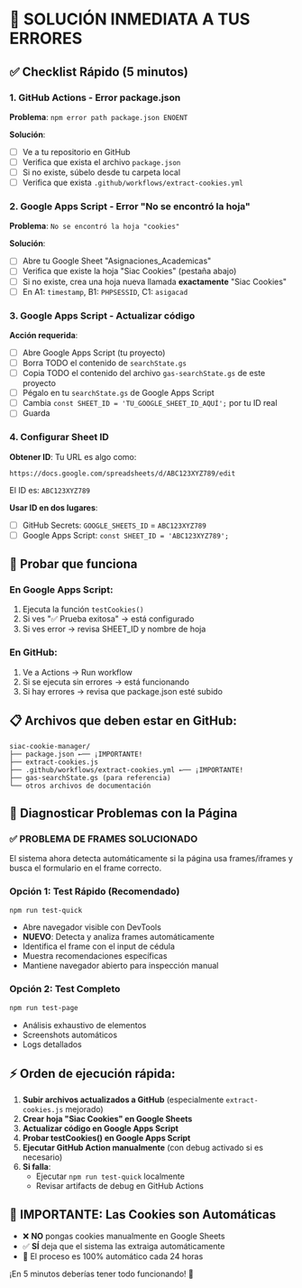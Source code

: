 # 🚨 SOLUCIÓN INMEDIATA A TUS ERRORES

## ✅ Checklist Rápido (5 minutos)

### 1. GitHub Actions - Error package.json

**Problema**: `npm error path package.json ENOENT`

**Solución**:
- [ ] Ve a tu repositorio en GitHub
- [ ] Verifica que exista el archivo `package.json`
- [ ] Si no existe, súbelo desde tu carpeta local
- [ ] Verifica que exista `.github/workflows/extract-cookies.yml`

### 2. Google Apps Script - Error "No se encontró la hoja"

**Problema**: `No se encontró la hoja "cookies"`

**Solución**:
- [ ] Abre tu Google Sheet "Asignaciones_Academicas"
- [ ] Verifica que existe la hoja "Siac Cookies" (pestaña abajo)
- [ ] Si no existe, crea una hoja nueva llamada **exactamente** "Siac Cookies"
- [ ] En A1: `timestamp`, B1: `PHPSESSID`, C1: `asigacad`

### 3. Google Apps Script - Actualizar código

**Acción requerida**:
- [ ] Abre Google Apps Script (tu proyecto)
- [ ] Borra TODO el contenido de `searchState.gs`
- [ ] Copia TODO el contenido del archivo `gas-searchState.gs` de este proyecto
- [ ] Pégalo en tu `searchState.gs` de Google Apps Script
- [ ] Cambia `const SHEET_ID = 'TU_GOOGLE_SHEET_ID_AQUÍ';` por tu ID real
- [ ] Guarda

### 4. Configurar Sheet ID

**Obtener ID**:
Tu URL es algo como:
```
https://docs.google.com/spreadsheets/d/ABC123XYZ789/edit
```
El ID es: `ABC123XYZ789`

**Usar ID en dos lugares**:
- [ ] GitHub Secrets: `GOOGLE_SHEETS_ID` = `ABC123XYZ789`
- [ ] Google Apps Script: `const SHEET_ID = 'ABC123XYZ789';`

## 🧪 Probar que funciona

### En Google Apps Script:
1. Ejecuta la función `testCookies()`
2. Si ves "✅ Prueba exitosa" → está configurado
3. Si ves error → revisa SHEET_ID y nombre de hoja

### En GitHub:
1. Ve a Actions → Run workflow
2. Si se ejecuta sin errores → está funcionando
3. Si hay errores → revisa que package.json esté subido

## 📋 Archivos que deben estar en GitHub:

```
siac-cookie-manager/
├── package.json ←── ¡IMPORTANTE!
├── extract-cookies.js
├── .github/workflows/extract-cookies.yml ←── ¡IMPORTANTE!
├── gas-searchState.gs (para referencia)
└── otros archivos de documentación
```


  ## 🧪 Diagnosticar Problemas con la Página

  ### ✅ **PROBLEMA DE FRAMES SOLUCIONADO**
  El sistema ahora detecta automáticamente si la página usa frames/iframes y busca el formulario en el frame correcto.
  
  ### Opción 1: Test Rápido (Recomendado)
  ```bash
  npm run test-quick
  ```
  - Abre navegador visible con DevTools
  - **NUEVO**: Detecta y analiza frames automáticamente
  - Identifica el frame con el input de cédula
  - Muestra recomendaciones específicas
  - Mantiene navegador abierto para inspección manual

### Opción 2: Test Completo
```bash
npm run test-page
```
- Análisis exhaustivo de elementos
- Screenshots automáticos
- Logs detallados

## ⚡ Orden de ejecución rápida:

1. **Subir archivos actualizados a GitHub** (especialmente `extract-cookies.js` mejorado)
2. **Crear hoja "Siac Cookies" en Google Sheets**  
3. **Actualizar código en Google Apps Script**
4. **Probar testCookies() en Google Apps Script**
5. **Ejecutar GitHub Action manualmente** (con debug activado si es necesario)
6. **Si falla**: 
   - Ejecutar `npm run test-quick` localmente
   - Revisar artifacts de debug en GitHub Actions

## 🍪 **IMPORTANTE: Las Cookies son Automáticas**

- ❌ **NO** pongas cookies manualmente en Google Sheets
- ✅ **SÍ** deja que el sistema las extraiga automáticamente
- 🔄 El proceso es 100% automático cada 24 horas

¡En 5 minutos deberías tener todo funcionando! 🚀 